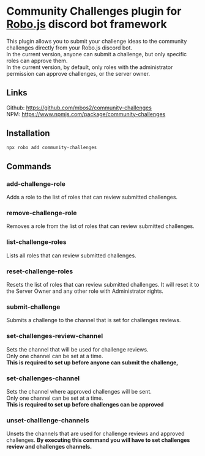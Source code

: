 # Community Challenges plugin for [Robo.js](https://github.com/Wave-Play/robo.js) discord bot framework

This plugin allows you to submit your challenge ideas to the community challenges directly from your Robo.js discord bot.  
In the current version, anyone can submit a challenge, but only specific roles can approve them.  
In the current version, by default, only roles with the administrator permission can approve challenges, or the server owner.  

## Links

Github: https://github.com/mbos2/community-challenges  
NPM: https://www.npmjs.com/package/community-challenges

## Installation
  
  ```bash
  npx robo add community-challenges
  ```

## Commands

### add-challenge-role

Adds a role to the list of roles that can review submitted challenges.

### remove-challenge-role

Removes a role from the list of roles that can review submitted challenges.

### list-challenge-roles

Lists all roles that can review submitted challenges.

### reset-challenge-roles

Resets the list of roles that can review submitted challenges.
It will reset it to the Server Owner and any other role with Administrator rights.

### submit-challenge

Submits a challenge to the channel that is set for challenges reviews.

### set-challenges-review-channel

Sets the channel that will be used for challenge reviews.  
Only one channel can be set at a time.  
**This is required to set up before anyone can submit the challenge,**

### set-challenges-channel

Sets the channel where approved challenges will be sent.  
Only one channel can be set at a time.  
**This is required to set up before challenges can be approved**

### unset-challlenge-channels

Unsets the channels that are used for challenge reviews and approved challenges.
**By executing this command you will have to set challenges review and challenges channels.**

